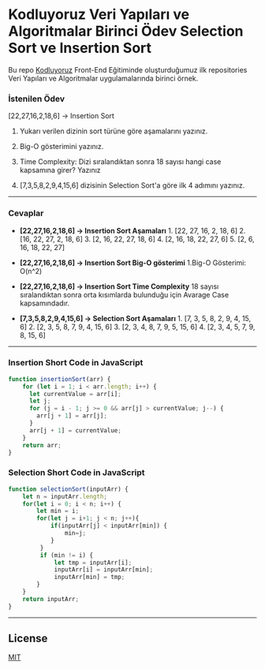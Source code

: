 # Kodluyoruz Veri Yapıları ve Algoritmalar Birinci Ödev Selection Sort ve Insertion Sort

Bu repo [Kodluyoruz](https://www.kodluyoruz.org) Front-End Eğitiminde oluşturduğumuz ilk repositories Veri Yapıları ve Algoritmalar uygulamalarında birinci örnek. 

### İstenilen Ödev 
[22,27,16,2,18,6] -> Insertion Sort

1) Yukarı verilen dizinin sort türüne göre aşamalarını yazınız.

2) Big-O gösterimini yazınız.

3) Time Complexity: Dizi sıralandıktan sonra 18 sayısı hangi case kapsamına girer? Yazınız

4) [7,3,5,8,2,9,4,15,6] dizisinin Selection Sort'a göre ilk 4 adımını yazınız.
***

### Cevaplar
* **[22,27,16,2,18,6] -> Insertion Sort Aşamaları**
        1. [22, 27, 16, 2, 18, 6]
        2. [16, 22, 27, 2, 18, 6]
        3. [2, 16, 22, 27, 18, 6]
        4. [2, 16, 18, 22, 27, 6]
        5. [2, 6, 16, 18, 22, 27]
* **[22,27,16,2,18,6] -> Insertion Sort Big-O gösterimi**
        1.Big-O Gösterimi: O(n^2)
* **[22,27,16,2,18,6] -> Insertion Sort Time Complexity**
        18 sayısı sıralandıktan sonra orta kısımlarda bulunduğu için Avarage Case kapsamındadır.

* **[7,3,5,8,2,9,4,15,6] -> Selection Sort Aşamaları**
        1. [7, 3, 5, 8, 2, 9, 4, 15, 6]
        2. [2, 3, 5, 8, 7, 9, 4, 15, 6]
        3. [2, 3, 4, 8, 7, 9, 5, 15, 6]
        4. [2, 3, 4, 5, 7, 9, 8, 15, 6]
***
### Insertion Short Code in JavaScript
```js
function insertionSort(arr) {                           
    for (let i = 1; i < arr.length; i++) {              
      let currentValue = arr[i];
      let j;
      for (j = i - 1; j >= 0 && arr[j] > currentValue; j--) {
        arr[j + 1] = arr[j];
      }
      arr[j + 1] = currentValue;
    }
    return arr;
}
```
### Selection Short Code in JavaScript
```js
function selectionSort(inputArr) {          
    let n = inputArr.length;                
    for(let i = 0; i < n; i++) {
        let min = i;
        for(let j = i+1; j < n; j++){
            if(inputArr[j] < inputArr[min]) {
                min=j; 
            }
         }
         if (min != i) {
             let tmp = inputArr[i]; 
             inputArr[i] = inputArr[min];
             inputArr[min] = tmp;      
        }
    }
    return inputArr;
}
```
***
## License
[MIT](https://choosealicense.com/licenses/mit/)